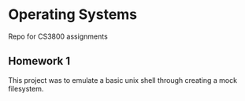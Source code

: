 # Operating Systems
Repo for CS3800 assignments

## Homework 1
This project was to emulate a basic unix shell through creating a mock filesystem.
